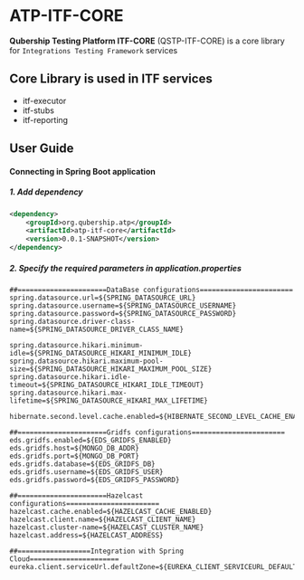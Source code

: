 # ATP-ITF-CORE

**Qubership Testing Platform ITF-CORE** (QSTP-ITF-CORE) is a core library for `Integrations Testing Framework` services

## Core Library is used in ITF services 
* itf-executor
* itf-stubs
* itf-reporting

## User Guide

#### Connecting in Spring Boot application #####
##### 1. Add dependency #####

```xml
<dependency>
    <groupId>org.qubership.atp</groupId>
    <artifactId>atp-itf-core</artifactId>
    <version>0.0.1-SNAPSHOT</version>
</dependency>
```
##### 2. Specify the required parameters in application.properties #####
```properties
##======================DataBase configurations=======================
spring.datasource.url=${SPRING_DATASOURCE_URL}
spring.datasource.username=${SPRING_DATASOURCE_USERNAME}
spring.datasource.password=${SPRING_DATASOURCE_PASSWORD}
spring.datasource.driver-class-name=${SPRING_DATASOURCE_DRIVER_CLASS_NAME}

spring.datasource.hikari.minimum-idle=${SPRING_DATASOURCE_HIKARI_MINIMUM_IDLE}
spring.datasource.hikari.maximum-pool-size=${SPRING_DATASOURCE_HIKARI_MAXIMUM_POOL_SIZE}
spring.datasource.hikari.idle-timeout=${SPRING_DATASOURCE_HIKARI_IDLE_TIMEOUT}
spring.datasource.hikari.max-lifetime=${SPRING_DATASOURCE_HIKARI_MAX_LIFETIME}

hibernate.second.level.cache.enabled=${HIBERNATE_SECOND_LEVEL_CACHE_ENABLED}

##======================Gridfs configurations=======================
eds.gridfs.enabled=${EDS_GRIDFS_ENABLED}
eds.gridfs.host=${MONGO_DB_ADDR}
eds.gridfs.port=${MONGO_DB_PORT}
eds.gridfs.database=${EDS_GRIDFS_DB}
eds.gridfs.username=${EDS_GRIDFS_USER}
eds.gridfs.password=${EDS_GRIDFS_PASSWORD}

##======================Hazelcast configurations=======================
hazelcast.cache.enabled=${HAZELCAST_CACHE_ENABLED}
hazelcast.client.name=${HAZELCAST_CLIENT_NAME}
hazelcast.cluster-name=${HAZELCAST_CLUSTER_NAME}
hazelcast.address=${HAZELCAST_ADDRESS}

##==================Integration with Spring Cloud======================
eureka.client.serviceUrl.defaultZone=${EUREKA_CLIENT_SERVICEURL_DEFAULTZONE}
```
